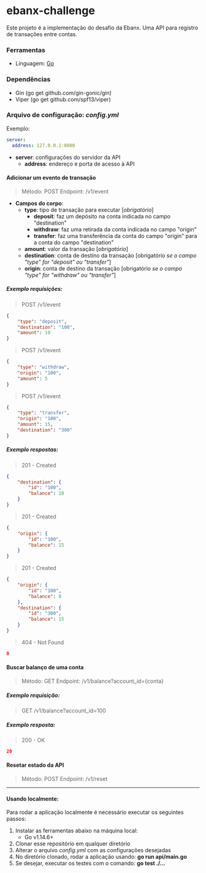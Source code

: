 # ebanx-challenge

Este projeto é a implementação do desafio da Ebanx. Uma API para registro de transações entre contas.

### Ferramentas
- Linguagem: [Go](https://golang.org/ "Go")

### Dependências
- Gin (go get github.com/gin-gonic/gin)
- Viper (go get github.com/spf13/viper)

### Arquivo de configuração: *config.yml*
Exemplo:
```yaml
server:
  address: 127.0.0.1:8080
```
- **server**: configurações do servidor da API
	- **address**: endereço e porta de acesso à API

#### Adicionar um evento de transação

> Método: POST
> Endpoint: /v1/event

- **Campos do corpo**:
  - **type**: tipo de transação para executar [_obrigatório_]
    - **deposit**: faz um depósito na conta indicada no campo "destination"
    - **withdraw**: faz uma retirada da conta indicada no campo "origin"
    - **transfer**: faz uma transferência da conta do campo "origin" para a conta do campo "destination"
  - **amount**: valor da transação [_obrigatório_]
  - **destination**: conta de destino da transação [obrigatório _se o campo "type" for "deposit" ou "transfer"_]
  - **origin**: conta de destino da transação [obrigatório _se o campo "type" for "withdraw" ou "transfer"_]

##### Exemplo requisições:
> POST /v1/event
```json
{
    "type": "deposit",
    "destination": "100",
    "amount": 10
}
```
> POST /v1/event
```json
{
    "type": "withdraw",
    "origin": "100",
    "amount": 5
}
```
> POST /v1/event
```json
{
    "type": "transfer",
    "origin": "100",
    "amount": 15,
    "destination": "300"    
}
```

##### Exemplo respostas:
> 201 - Created
```json
{
    "destination": {
        "id": "100",
        "balance": 10
    }
}
```
> 201 - Created
```json
{
    "origin": {
        "id": "100",
        "balance": 15
    }
}
```
> 201 - Created
```json
{
    "origin": {
        "id": "100",
        "balance": 0
    },
    "destination": {
        "id": "300",
        "balance": 15
    }
}
```
> 404 - Not Found
```json
0
```

#### Buscar balanço de uma conta

> Método: GET
> Endpoint: /v1/balance?account_id={conta}

##### Exemplo requisição:
> GET /v1/balance?account_id=100

##### Exemplo resposta:
> 200 - OK
```json 
20
```

#### Resetar estado da API

> Método: POST
> Endpoint: /v1/reset

------------

#### Usando localmente:
Para rodar a aplicação localmente é necessário executar os seguintes passos:
1. Instalar as ferramentas abaixo na máquina local:
	- Go v1.14.6+
2. Clonar esse repositório em qualquer diretório
3. Alterar o arquivo *config.yml* com as configurações desejadas
4. No diretório clonado, rodar a aplicação usando: **go run api/main.go**
5. Se desejar, executar os testes com o comando: **go test ./...**